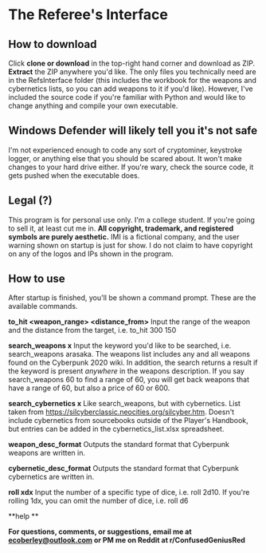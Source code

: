 # The Referee's Interface

## How to download
Click **clone or download** in the top-right hand corner and download as ZIP. **Extract** the ZIP anywhere you'd like.
The only files you technically need are in the RefsInterface folder (this includes the workbook for the weapons and cybernetics lists, so you can add weapons to it if you'd like).
However, I've included the source code if you're familiar with Python and would
like to change anything and compile your own executable.

## Windows Defender will likely tell you it's not safe
I'm not experienced enough to code any sort of cryptominer, keystroke logger,
or anything else that you should be scared about. It won't make changes to 
your hard drive either. If you're wary, check the source code, it gets pushed
when the executable does.

## Legal (?)
This program is for personal use only. I'm a college student. If you're going
to sell it, at least cut me in. **All copyright, trademark, and registered**
**symbols are purely aesthetic.** IMI is a fictional company, and the user
warning shown on startup is just for show. I do not claim to have copyright
on any of the logos and IPs shown in the program.

## How to use
After startup is finished, you'll be shown a command prompt. These are the available commands.

**to_hit <weapon_range> <distance_from>**
Input the range of the weapon and the distance from the target, i.e. to_hit 300 150

**search_weapons x**
Input the keyword you'd like to be searched, i.e. search_weapons arasaka.
The weapons list includes any and all weapons found on the Cyberpunk 2020 wiki.
In addition, the search returns a result if the keyword is present *anywhere* in the
weapons description. If you say search_weapons 60 to find a range of 60, you will
get back weapons that have a range of 60, but also a price of 60 or 600.

**search_cybernetics x**
Like search_weapons, but with cybernetics. List taken from https://silcyberclassic.neocities.org/silcyber.htm. Doesn't include cybernetics from sourcebooks outside of the Player's Handbook, but entries can be added in the cybernetics_list.xlsx spreadsheet.

**weapon_desc_format**
Outputs the standard format that Cyberpunk weapons are written in.

**cybernetic_desc_format**
Outputs the standard format that Cyberpunk cybernetics are written in.

**roll xdx**
Input the number of a specific type of dice, i.e. roll 2d10.
If you're rolling 1dx, you can omit the number of dice, i.e. roll d6

**help **

**For questions, comments, or suggestions, email me at ecoberley@outlook.com or PM me on Reddit at r/ConfusedGeniusRed**
